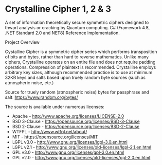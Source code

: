 # Crystalline Cipher 1, 2 & 3

A set of information theoretically secure symmetric ciphers designed to thwart analysis or cracking by Quantum computing. C# (Framework 4.8, .NET Standard 2.0 and NET8) Reference Implementation.

Project Overview

Cystalline Cipher is a symmetric cipher series which performs transposition of bits and bytes, rather than hard to reverse mathematics. Unlike many ciphers, Crystalline operates on an entire file and does not require padding operations. Compression of plaintext is recommended. Crystalline employs arbitrary key sizes, although recommended practice is to use at minimum 32KB keys and salts based upon truely random byte sources (such as atmospheric noise, etc.)

Source for truely random (atmospheric noise) bytes for passphrase and salt:
https://www.random.org/bytes/

The source is available under numerous licenses:

* Apache - http://www.apache.org/licenses/LICENSE-2.0
* BSD 3-Clause - https://opensource.org/licenses/BSD-3-Clause
* BSD 2-Clause - https://opensource.org/licenses/BSD-2-Clause
* WTFPL - http://www.wtfpl.net/about/
* MIT - https://opensource.org/licenses/MIT
* LGPL v3.0 - http://www.gnu.org/licenses/lgpl-3.0.en.html
* LGPL v2.1 - http://www.gnu.org/licenses/old-licenses/lgpl-2.1.en.html
* GPL v3.0 - http://www.gnu.org/licenses/gpl-3.0.en.html
* GPL v2.0 - http://www.gnu.org/licenses/old-licenses/gpl-2.0.en.html 
